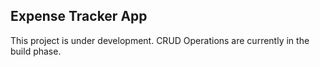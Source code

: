 ## Expense Tracker App

This project is under development.
CRUD Operations are currently in the build phase.
